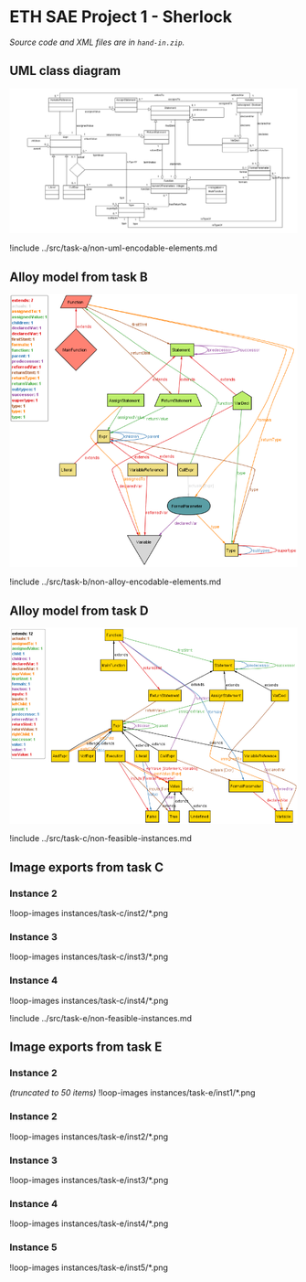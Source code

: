 <style>
!include style.css
</style>

# ETH SAE Project 1 - Sherlock

*Source code and XML files are in `hand-in.zip`.*

## UML class diagram

<img src="img/uml-diagram.png">

!include ../src/task-a/non-uml-encodable-elements.md

## Alloy model from task B
<img src="img/task-b_metamodel.png">

!include ../src/task-b/non-alloy-encodable-elements.md

## Alloy model from task D
<img src="img/task-d_metamodel.png">

!include ../src/task-c/non-feasible-instances.md

## Image exports from task C

### Instance 2
!loop-images instances/task-c/inst2/*.png

### Instance 3
!loop-images instances/task-c/inst3/*.png

### Instance 4
!loop-images instances/task-c/inst4/*.png

!include ../src/task-e/non-feasible-instances.md

## Image exports from task E

### Instance 2
*(truncated to 50 items)*
!loop-images instances/task-e/inst1/*.png

### Instance 2
!loop-images instances/task-e/inst2/*.png

### Instance 3
!loop-images instances/task-e/inst3/*.png

### Instance 4
!loop-images instances/task-e/inst4/*.png

### Instance 5
!loop-images instances/task-e/inst5/*.png
